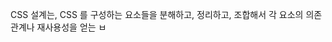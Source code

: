 CSS 설계는,
CSS 를 구성하는 요소들을 분해하고, 정리하고, 조합해서 
각 요소의 의존 관계나 재사용성을 얻는 ㅂ
<!--stackedit_data:
eyJoaXN0b3J5IjpbMTM3OTM5NTkwMV19
-->